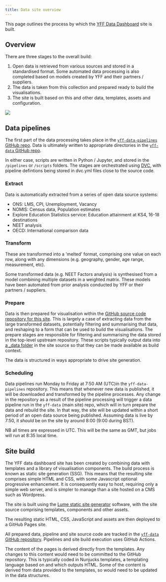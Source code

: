 ```yaml
---
title: Data site overview
---
```


This page outlines the process by which the [YFF Data Dashboard](/) site is built.

## Overview

There are three stages to the overall build:

1. Open data is retrieved from various sources and stored in a standardised format.
   Some automated data processing is also completed based on models created by YFF and
   their partners / suppliers.
2. The data is taken from this collection and prepared ready to build the visualisations.
3. The site is built based on this and other data, templates, assets and configuration.

![](/assets/images/yff-overview.png)

## Data pipelines

The first part of the data processing takes place in the
[`yff-data-pipelines` GitHub repo](https://github.com/open-innovations/yff-data-pipelines).
Data is ultimately written to appropriate directories in the
[`yff-data` GitHub repo](https://github.com/open-innovations/yff-data).

In either case, scripts are written in Python / Jupyter, and stored in the `/pipelines`
or `/scripts` folders.
The stages are orchestrated using [DVC](https://dvc.org), with pipeline defintions being
stored in dvc.yml files close to the source code.

### Extract

Data is automatically extracted from a series of open data source systems:

* ONS: LMS, CPI, Unemployment, Vacancy
* NOMIS: Census data, Population estimates
* Explore Education Statistics service: Education attainment at KS4, 16-18 destinations
* NEET analysis
* OECD: International comparison data

### Transform

These are transformed into a 'melted' format, comprising one value on each row, along with
any dimensions (e.g. geography, gender, age range, measurement, etc).

Some transformed data (e.g. NEET Factors analysis) is synthesised from a model combining
multiple datasets in a weighted matrix. These models have been automated from prior
analysis conducted by YFF or their partners / suppliers.

### Prepare

Data is then prepared for visualisation within the
[GitHub source code repository for this site](https://github.com/open-innovations/yff-data).
This is largely a case of extracting data from the large transformed datasets, potentially
filtering and summarising that data, and reshaping to a form that can be used to build
the visualisations.
The prepare stages are responsible for filtering and summarising the data stored in the top-level upstream repository. These scripts typically output data into [a _data folder](https://lume.land/docs/creating-pages/shared-data/#the-_data-directories) in the site source so that they can be made available as build context.

The data is structured in ways appropriate to drive site generation.

### Scheduling

Data pipelines run Monday to Friday at 7:50 AM (UTC)in the
`yff-data-pipelines` repository.
This means that whenever new data is published, it will be downloaded and transformed by
the pipeline processes.
Any change in the repository as a result of the pipeline processing will trigger a data
pipeline run in the `yff-data` (main site) repo, which will in turn prepare the data and
rebuild the site.
In that way, the site will be updated within a short period of an open data source being
published. Assuming data is live by 7:50, it _should_ be on the site by around 8:00 (9:00 during BST).

NB all times are expressed in UTC.
This will be the same as GMT, but jobs will run at 8:35 local time.

## Site build

The YFF data dashboard site has been created by combining data with templates and a library of visualisation components.
The build process is known as static site generation (SSG).
This means that the resulting site comprises simple HTML and CSS, with some Javascript optional progressive enhancement.
It is consequently easy to host, requiring only a simple web server, and is simpler to
manage than a site hosted on a CMS such as Wordpress.

The site is built using the [Lume static site generator](https://lume.land) software, with the site source comprising templates, components and other assets.

The resulting static HTML, CSS, JavaScript and assets are then deployed to a GitHub Pages site.

All prepared data, pipeline and site source code are tracked in the [`yff-data` GitHub repository](https://github.com/open-innovations/yff-data). Pipelines and site build execution uses GitHub Actions.

The content of the pages is derived directly from the templates. Any changes to this
content would need to be committed to the GitHub repository. This is typically coded in
Nunjucks templates, a templating language based on and which outputs HTML.
Some of the content is derived from data provided to the templates, so would need to be
updated in the data structures.